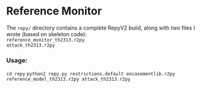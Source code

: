 # Reference Monitor

The `repy/` directory contains a complete RepyV2 build, along with two files
I wrote (based on skeleton code):  
`reference_monitor_th2313.r2py`  
`attack_th2313.r2py`

### Usage:  
`cd repy`
`python2 repy.py restrictions.default encasementlib.r2py reference_model_th2313.r2py attack_th2313.r2py`





